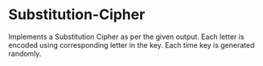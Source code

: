 # Substitution-Cipher
Implements a Substitution Cipher as per the given output. Each letter is encoded using corresponding letter in the key. Each time key is generated randomly.
